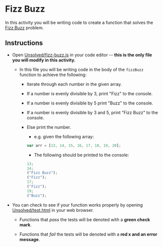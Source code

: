 # Fizz Buzz

In this activity you will be writing code to create a function that solves the [Fizz Buzz](https://en.wikipedia.org/wiki/Fizz_buzz) problem.

## Instructions

- Open [Unsolved/fizz-buzz.js](Unsolved/fizz-buzz.js) in your code editor -- **this is the only file you will modify in this activity.**

  - In this file you will be writing code in the body of the `fizzBuzz` function to achieve the following:

    - Iterate through each number in the given array.

    - If a number is evenly divisible by 3, print "Fizz" to the console.

    - If a number is evenly divisible by 5 print "Buzz" to the console.

    - If a number is evenly divisible by 3 and 5, print "Fizz Buzz" to the console.

    - Else print the number.

      - e.g. given the following array:

      ```js
      var arr = [13, 14, 15, 16, 17, 18, 19, 20];
      ```

      - The following should be printed to the console:

      ```js
      13;
      14;
      ("Fizz Buzz");
      ("Fizz");
      17;
      ("Fizz");
      19;
      ("Buzz");
      ```

- You can check to see if your function works properly by opening [Unsolved/test.html](Unsolved/test.html) in your web browser.

  - Functions that _pass_ the tests will be denoted with a **green check mark**.

  - Functions that _fail_ the tests will be denoted with a **red x and an error message**.
